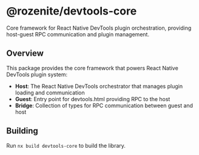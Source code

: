 # @rozenite/devtools-core

Core framework for React Native DevTools plugin orchestration, providing host-guest RPC communication and plugin management.

## Overview

This package provides the core framework that powers React Native DevTools plugin system:

- **Host**: The React Native DevTools orchestrator that manages plugin loading and communication
- **Guest**: Entry point for devtools.html providing RPC to the host
- **Bridge**: Collection of types for RPC communication between guest and host

## Building

Run `nx build devtools-core` to build the library.
